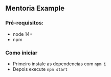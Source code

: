 ## Mentoria Example

### Pré-requisitos:

- node 14+
- npm

### Como iniciar

- Primeiro instale as dependencias com `npm i`
- Depois execute `npm start`